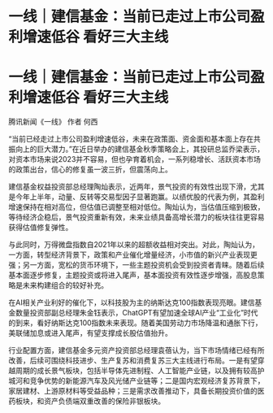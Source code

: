 # 一线｜建信基金：当前已走过上市公司盈利增速低谷 看好三大主线

# 一线｜建信基金：当前已走过上市公司盈利增速低谷 看好三大主线

腾讯新闻《一线》 作者 何西

“当前已经走过上市公司盈利增速低谷，未来在政策面、资金面和基本面上存在共振向上的巨大潜力。”在近日举办的建信基金秋季策略会上，其投研总监乔梁表示，对资本市场来说2023并不容易，但也孕育着机会，一系列稳增长、活跃资本市场的政策出台，信心的修复虽一波三折，但震荡向上。

建信基金权益投资部总经理陶灿表示，近两年，景气投资的有效性出现下滑，尤其是今年上半年，动量、反转等交易型因子显著跑赢。以绩优股的代表为例，其盈利增速保持在相对高位，但估值已调整至相对低位。陶灿认为，当估值压缩到极致，等待经济企稳后，景气投资重新有效，未来业绩具备高增长潜力的板块往往更容易获得估值修复弹性。

与此同时，万得微盘指数自2021年以来的超额收益相对突出。对此，陶灿认为，一方面，转型经济背景下，政策和产业催化增量经济，小市值的新兴产业表现更强；另一方面，宽松的货币环境下，一些主题投资机会受到投资者青睐。随着后续基本面逐步修复，主题投资或将进入尾声，基本面投资有效性逐步增强，高股息策略是未来构建组合的较好补充。

在AI相关产业利好的催化下，以科技股为主的纳斯达克100指数表现亮眼。建信基金数量投资部副总经理朱金钰表示，ChatGPT有望加速全球AI产业“工业化”时代的到来，看好纳斯达克100指数未来表现。随着美国劳动力市场降温和通胀下行，美联储加息或进入尾声，有望支撑成长股估值抬升。

行业配置方面，建信基金多元资产投资部总经理袁蓓认为，当下市场情绪已经有所改善，后续可围绕科技进步、生产复苏和消费复苏三大主线进行布局。一是有望穿越周期的成长景气板块，包括半导体先进制程、人工智能产业链，以及拥有较高护城河和竞争优势的新能源汽车及风光储产业链等；二是国内宏观经济复苏背景下，家居建材、上游原材料等受益品种；三是需求改善推动下，具备长期投资价值的医药板块，和资产负债端双重改善的保险非银板块。

